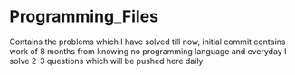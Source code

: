 # Programming_Files
Contains the problems which I have solved till now, initial commit contains work of 8 months from knowing no programming language and everyday I solve 2-3 questions which will be pushed here daily
